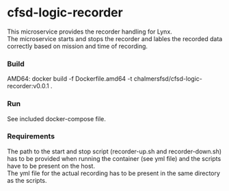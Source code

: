 # cfsd-logic-recorder
This microservice provides the recorder handling for Lynx.  
The microservice starts and stops the recorder and lables the recorded data correctly based on mission and time of recording.

### Build
AMD64: docker build -f Dockerfile.amd64 -t chalmersfsd/cfsd-logic-recorder:v0.0.1 .

### Run
See included docker-compose file.

### Requirements
The path to the start and stop script (recorder-up.sh and recorder-down.sh) has to be provided when running the container (see yml file) and the scripts have to be present on the host.  
The yml file for the actual recording has to be present in the same directory as the scripts.